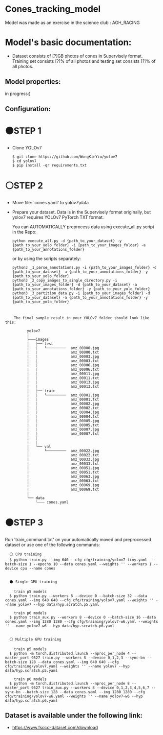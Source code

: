 # Cones_tracking_model
Model was made as an exercise in the science club : AGH_RACING

# Model's basic documentation:
 - Dataset consists of [?]GB photos of cones in Supervisely format. Training set consists [?]% of all photos and testing set consists [?]% of all photos.
 
  ## Model properties:
  in progress:)
  
  ## Configuration:
  
 # ⚫STEP 1 
  - Clone YOLOv7
  
        $ git clone https://github.com/WongKinYiu/yolov7
        $ cd yolov7
        $ pip install -qr requirements.txt
        
# ⚪STEP 2
  
  - Move file: 'cones.yaml' to yolov7\data
  - Prepare your dataset. Data is in the Supervisely format originally, but yolov7 requires YOLOv7 PyTorch TXT format.
    
    You can AUTOMATICALLY preprocess data using execute_all.py script in the Repo:
    
        python execute_all.py -d {path_to_your_dataset} -y {path_to_your_yolo_folder} -i {path_to_your_images_folder} -a {path_to_your_annotations_folder}
     
     or by using the scripts separately:
     
        python3 _1_parse_annotations.py -i {path_to_your_images_folder} -d {path_to_your_dataset} -a {path_to_your_annotations_folder} -y {path_to_your_yolo_folder}
        python3 _2_copy_images_to_single_directory.py -i {path_to_your_images_folder} -d {path_to_your_dataset} -a {path_to_your_annotations_folder} -y {path_to_your_yolo_folder}
        python3 _3_partition_data.py -i {path_to_your_images_folder} -d {path_to_your_dataset} -a {path_to_your_annotations_folder} -y {path_to_your_yolo_folder}
 #
 
        The final sample result in your YOLOv7 folder should look like this:
        
              yolov7
              |
              ├───images
              |   ├── test
              |   |   └─────────  amz_00000.jpg
              |   |               amz_00000.txt
              |   |               amz_00003.jpg
              |   |               amz_00003.txt
              |   |               amz_00006.jpg
              |   |               amz_00006.txt
              |   |               amz_00011.jpg
              |   |               amz_00011.txt
              |   |               amz_00013.jpg
              |   |               amz_00013.txt
              |   ├── train
              |   |   └─────────  amz_00001.jpg
              |   |               amz_00001.txt
              |   |               amz_00002.jpg
              |   |               amz_00002.txt
              |   |               amz_00004.jpg
              |   |               amz_00004.txt
              |   |               amz_00005.jpg
              |   |               amz_00005.txt
              |   |               amz_00007.jpg
              |   |               amz_00007.txt
              |   |     
              |   |     
              |   └── val
              |       └─────────  amz_00022.jpg
              |                   amz_00022.txt
              |                   amz_00033.jpg
              |                   amz_00033.txt
              |                   amz_00051.jpg
              |                   amz_00051.txt
              |                   amz_00063.jpg
              |                   amz_00063.txt
              |                   amz_00069.jpg
              |                   amz_00069.txt
              |   
              └── data
                  └─── cones.yaml 
                  
                 
# ⚫STEP 3
Run 'train_command.txt' on your automatically moved and preprocessed dataset or use one of the following commands:

      ⚪ CPU training
      $ python train.py --img 640 --cfg cfg/training/yolov7-tiny.yaml  --batch-size 1 --epochs 10 --data cones.yaml --weights '' --workers 1 --device cpu --name cones


      ⚫ Single GPU training

        train p5 models
      $ python train.py --workers 8 --device 0 --batch-size 32 --data cones.yaml --img 640 640 --cfg cfg/training/yolov7.yaml --weights '' --name yolov7 --hyp data/hyp.scratch.p5.yaml

        train p6 models
      $ python train_aux.py --workers 8 --device 0 --batch-size 16 --data cones.yaml --img 1280 1280 --cfg cfg/training/yolov7-w6.yaml --weights '' --name yolov7-w6 --hyp data/hyp.scratch.p6.yaml


      ⚪ Multiple GPU training

        train p5 models
      $ python -m torch.distributed.launch --nproc_per_node 4 --master_port 9527 train.py --workers 8 --device 0,1,2,3 --sync-bn --batch-size 128 --data cones.yaml --img 640 640 --cfg cfg/training/yolov7.yaml --weights '' --name yolov7 --hyp data/hyp.scratch.p5.yaml

        train p6 models
      $ python -m torch.distributed.launch --nproc_per_node 8 --master_port 9527 train_aux.py --workers 8 --device 0,1,2,3,4,5,6,7 --sync-bn --batch-size 128 --data cones.yaml --img 1280 1280 --cfg cfg/training/yolov7-w6.yaml --weights '' --name yolov7-w6 --hyp data/hyp.scratch.p6.yaml


 ## Dataset is available under the following link:
 - https://www.fsoco-dataset.com/download

   
